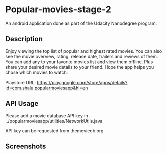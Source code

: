 # Popular-movies-stage-2

An android application done as part of the Udacity Nanodegree program.

## Description
Enjoy viewing the top list of popular and highest rated movies. You can also see the movie overview, rating, release date, trailers and reviews of them. You can add any to your favorite movies list and view them offline. Plus share your desired movie details to your friend. Hope the app helps you chose which movies to watch.

Playstore URL: https://play.google.com/store/apps/details?id=com.shalu.popularmoviesapp&hl=en

## API Usage
Please add a movie database API key in ../popularmoviesapp/utilities/NetworkUtils.java

API key can be requested from themoviedb.org

## Screenshots

